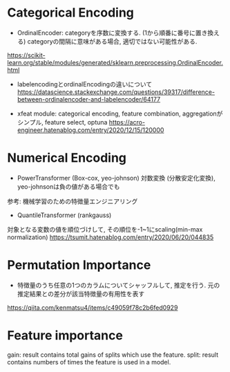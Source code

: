 # Categorical Encoding

- OrdinalEncoder: 
categoryを序数に変換する. (1から順番に番号に置き換える) 
categoryの間隔に意味がある場合, 適切ではない可能性がある.

https://scikit-learn.org/stable/modules/generated/sklearn.preprocessing.OrdinalEncoder.html

- labelencodingとordinalEncodingの違いについて
https://datascience.stackexchange.com/questions/39317/difference-between-ordinalencoder-and-labelencoder/64177

- xfeat module: 
categorical encoding, feature combination, aggregationがシンプル, feature select, optuna
https://acro-engineer.hatenablog.com/entry/2020/12/15/120000

# Numerical Encoding

- PowerTransformer (Box-cox, yeo-johnson)
対数変換 (分散安定化変換), yeo-johnsonは負の値がある場合でも

参考: 機械学習のための特徴量エンジニアリング

- QuantileTransformer (rankgauss)

対象となる変数の値を順位づけして, その順位を-1~1にscaling(min-max normalization)
https://tsumit.hatenablog.com/entry/2020/06/20/044835

# Permutation Importance 

- 特徴量のうち任意の1つのカラムについてシャッフルして, 推定を行う. 元の推定結果との差分が該当特徴量の有用性を表す

https://qiita.com/kenmatsu4/items/c49059f78c2b6fed0929

# Feature importance 
gain: result contains total gains of splits which use the feature.
split: result contains numbers of times the feature is used in a model.

